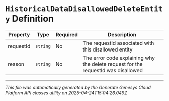 # `HistoricalDataDisallowedDeleteEntity` Definition

| Property | Type | Required | Description |
|----------|------|----------|-------------|
| requestId | `string` | No | The requestId associated with this disallowed entity |
| reason | `string` | No | The error code explaining why the delete request for the requestId was disallowed |

---

*This file was automatically generated by the Generate Genesys Cloud Platform API classes utility on 2025-04-24T15:04:26.049Z*